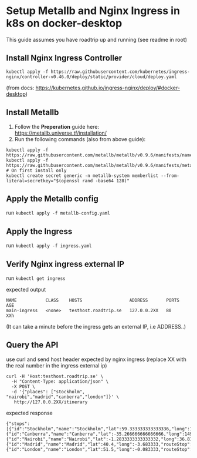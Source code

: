 # Setup Metallb and Nginx Ingress in k8s on docker-desktop
This guide assumes you have roadtrip up and running (see readme in root)

## Install Nginx Ingress Controller
```
kubectl apply -f https://raw.githubusercontent.com/kubernetes/ingress-nginx/controller-v0.46.0/deploy/static/provider/cloud/deploy.yaml
```   
(from docs: https://kubernetes.github.io/ingress-nginx/deploy/#docker-desktop)
  
## Install Metallb
1) Follow the **Preperation** guide here: https://metallb.universe.tf/installation/
2) Run the following commands (also from above guide):

```
kubectl apply -f https://raw.githubusercontent.com/metallb/metallb/v0.9.6/manifests/namespace.yaml
kubectl apply -f https://raw.githubusercontent.com/metallb/metallb/v0.9.6/manifests/metallb.yaml
# On first install only
kubectl create secret generic -n metallb-system memberlist --from-literal=secretkey="$(openssl rand -base64 128)"
```

## Apply the Metallb config
run ```kubectl apply -f metallb-config.yaml```

## Apply the Ingress
run ```kubectl apply -f ingress.yaml```

## Verify Nginx ingress external IP 
run ```kubectl get ingress```  

expected output
```
NAME           CLASS    HOSTS                  ADDRESS       PORTS   AGE
main-ingress   <none>   testhost.roadtrip.se   127.0.0.2XX   80      XXh
```
(It can take a minute before the ingress gets an external IP, i.e ADDRESS..)  

## Query the API
use curl and send host header expected by nginx ingress
(replace XX with the real number in the ingress external ip)  
``` 
curl -H 'Host:testhost.roadtrip.se' \
  -H "Content-Type: application/json" \
  -X POST \
  -d '{"places": ["stockholm", "nairobi","madrid","canberra","london"]}' \
   http://127.0.0.2XX/itinerary
```

expected response

```
{"stops":[{"id":"Stockholm","name":"Stockholm","lat":59.333333333333336,"long":18.05,"routeStop":0},{"id":"Canberra","name":"Canberra","lat":-35.266666666666666,"long":149.133333,"routeStop":1},{"id":"Nairobi","name":"Nairobi","lat":-1.2833333333333332,"long":36.816667,"routeStop":2},{"id":"Madrid","name":"Madrid","lat":40.4,"long":-3.683333,"routeStop":3},{"id":"London","name":"London","lat":51.5,"long":-0.083333,"routeStop":4}]}
```